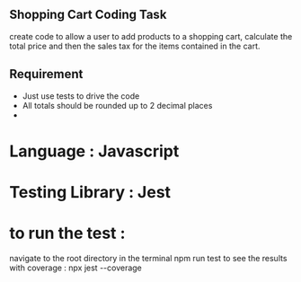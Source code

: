 ## Shopping Cart Coding Task

create code to allow a user to add products to a
shopping cart, calculate the total price and then the sales tax for the items contained
in the cart.

## Requirement

- Just use tests to drive the code
- All totals should be rounded up to 2 decimal places
-

# Language : Javascript

# Testing Library : Jest

# to run the test :

navigate to the root directory in the terminal
npm run test
to see the results with coverage : npx jest --coverage
